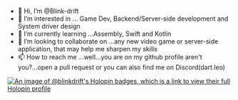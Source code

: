 - 👋 Hi, I’m @Blink-drift
- 👀 I’m interested in ... Game Dev, Backend/Server-side development and System driver design
- 🌱 I’m currently learning ...Assembly, Swift and Kotlin
- 💞️ I’m looking to collaborate on ...any new video game or server-side application, that may help me sharpen my skills
- 📫 How to reach me ...well...you are on my github profile aren't you?...open a pull request or you can also find me on Discord(dart.leo)

<!---
Blink-drift/Blink-drift is a ✨ special ✨ repository because its `README.md` (this file) appears on your GitHub profile.
You can click the Preview link to take a look at your changes.
--->
[![An image of @blinkdrift's Holopin badges, which is a link to view their full Holopin profile](https://holopin.me/blinkdrift)](https://holopin.io/@blinkdrift)
